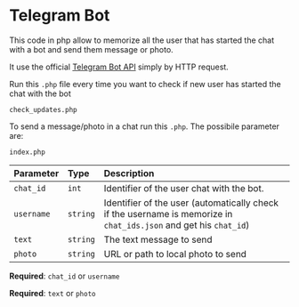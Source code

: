 
# Telegram Bot

This code in php allow to memorize all the user that has started the chat with a bot and send them message or photo.

It use the official [Telegram Bot API](https://core.telegram.org/api) simply by HTTP request.


Run this `.php` file every time you want to check if new user has started the chat with the bot

```
check_updates.php
```

To send a message/photo in a chat run this `.php`. The possibile parameter are:
```
index.php
```
| Parameter | Type     | Description                       |
| :-------- | :------- | :-------------------------------- |
| `chat_id` | `int` | Identifier of the user chat with the bot. |
| `username` | `string` | Identifier of the user (automatically check if the username is memorize in `chat_ids.json` and get his `chat_id`) |
| `text` | `string` | The text message to send |
| `photo` | `string` | URL or path to local photo to send |

**Required**: `chat_id` or `username`

**Required**: `text` or `photo`
